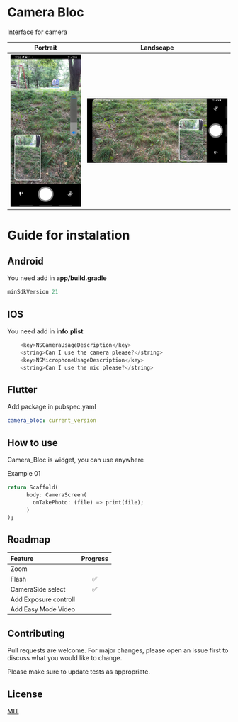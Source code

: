 # Camera Bloc 
Interface for camera 

| Portrait                            |   Landscape                            | 
| ------------------------------------- |:-------------------------------------:| 
| ![example](doc/images/vertical.jpg)   | ![example](doc/images/horizontal.jpg) | 

# Guide for instalation

## Android

You need add in **app/build.gradle**

```dart
minSdkVersion 21
```

## IOS

You need add in **info.plist**

```dart
  	<key>NSCameraUsageDescription</key>
    <string>Can I use the camera please?</string>
    <key>NSMicrophoneUsageDescription</key>
    <string>Can I use the mic please?</string>
```

## Flutter

Add package in pubspec.yaml

```yaml
camera_bloc: current_version
```

## How to use

Camera_Bloc is widget, you can use anywhere

Example 01

```dart
return Scaffold(
      body: CameraScreen(
        onTakePhoto: (file) => print(file);
      )
);
```


## Roadmap 

| Feature               | Progress |
| :-------------------- | :------: |
| Zoom                  |          |
| Flash                 |    ✅    |
| CameraSide select     |    ✅    |
| Add Exposure controll |          |
| Add Easy Mode Video   |          |

## Contributing

Pull requests are welcome. For major changes, please open an issue first to discuss what you would like to change.

Please make sure to update tests as appropriate.

## License

[MIT](https://choosealicense.com/licenses/mit/)
